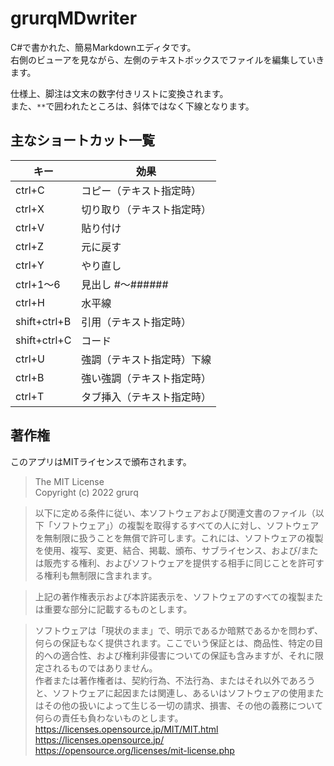 # grurqMDwriter
C#で書かれた、簡易Markdownエディタです。  
右側のビューアを見ながら、左側のテキストボックスでファイルを編集していきます。  

仕様上、脚注は文末の数字付きリストに変換されます。  
また、`**`で囲われたところは、斜体ではなく下線となります。  

## 主なショートカット一覧
|キー|効果|
|---|---|
|ctrl+C|コピー（テキスト指定時）|
|ctrl+X|切り取り（テキスト指定時）|
|ctrl+V|貼り付け|
|ctrl+Z|元に戻す|
|ctrl+Y|やり直し|
|ctrl+1～6|見出し #～######|
|ctrl+H|水平線|
|shift+ctrl+B|引用（テキスト指定時）|
|shift+ctrl+C|コード|
|ctrl+U|強調（テキスト指定時）下線|
|ctrl+B|強い強調（テキスト指定時）|
|ctrl+T|タブ挿入（テキスト指定時）|

## 著作権

このアプリはMITライセンスで頒布されます。

> The MIT License  
> Copyright (c) 2022 grurq  

> 以下に定める条件に従い、本ソフトウェアおよび関連文書のファイル（以下「ソフトウェア」）の複製を取得するすべての人に対し、ソフトウェアを無制限に扱うことを無償で許可します。これには、ソフトウェアの複製を使用、複写、変更、結合、掲載、頒布、サブライセンス、および/または販売する権利、およびソフトウェアを提供する相手に同じことを許可する権利も無制限に含まれます。  

> 上記の著作権表示および本許諾表示を、ソフトウェアのすべての複製または重要な部分に記載するものとします。  

> ソフトウェアは「現状のまま」で、明示であるか暗黙であるかを問わず、何らの保証もなく提供されます。ここでいう保証とは、商品性、特定の目的への適合性、および権利非侵害についての保証も含みますが、それに限定されるものではありません。  
> 作者または著作権者は、契約行為、不法行為、またはそれ以外であろうと、ソフトウェアに起因または関連し、あるいはソフトウェアの使用またはその他の扱いによって生じる一切の請求、損害、その他の義務について何らの責任も負わないものとします。   
> <https://licenses.opensource.jp/MIT/MIT.html>
> <https://licenses.opensource.jp/>  
> <https://opensource.org/licenses/mit-license.php> 
